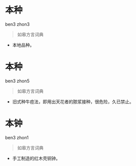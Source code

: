 # 本种
ben3 zhon3
> 如皋方言词典
- 本地品种。

# 本种
ben3 zhon5
> 如皋方言词典
- 旧式种牛痘法，即用出天花者的脓浆接种，很危险，久已禁止。

# 本钟
ben3 zhon1
> 如皋方言词典
- 手工制造的红木壳铜钟。
